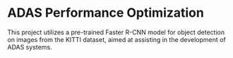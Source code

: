 # ADAS Performance Optimization

This project utilizes a pre-trained Faster R-CNN model for object detection on images from the KITTI dataset, aimed at assisting in the development of ADAS systems.
